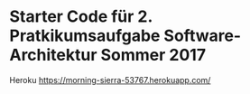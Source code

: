 # Starter Code für 2. Pratkikumsaufgabe Software-Architektur Sommer 2017

Heroku
https://morning-sierra-53767.herokuapp.com/
